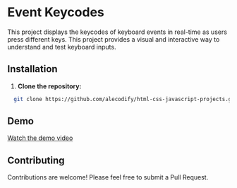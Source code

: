 # Event Keycodes

This project displays the keycodes of keyboard events in real-time as users press different keys. This project provides a visual and interactive way to understand and test keyboard inputs.

## Installation

1. **Clone the repository:**
```bash
  git clone https://github.com/alecodify/html-css-javascript-projects.git
```

## Demo
[Watch the demo video](https://github.com/user-attachments/assets/8357ab03-4168-4238-8a96-49cd8f4fd2fd)

## Contributing
Contributions are welcome! Please feel free to submit a Pull Request.